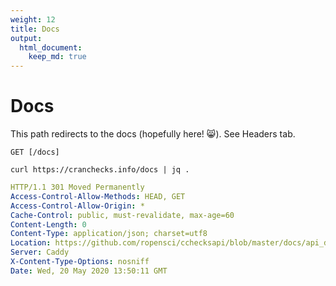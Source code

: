 ```yaml
---
weight: 12
title: Docs
output: 
  html_document:
    keep_md: true
---
```




# Docs

This path redirects to the docs (hopefully here! :smile_cat:). See Headers tab.

`GET [/docs]`

```shell
curl https://cranchecks.info/docs | jq .
```
```yaml
HTTP/1.1 301 Moved Permanently
Access-Control-Allow-Methods: HEAD, GET
Access-Control-Allow-Origin: *
Cache-Control: public, must-revalidate, max-age=60
Content-Length: 0
Content-Type: application/json; charset=utf8
Location: https://github.com/ropensci/cchecksapi/blob/master/docs/api_docs.md
Server: Caddy
X-Content-Type-Options: nosniff
Date: Wed, 20 May 2020 13:50:11 GMT

```
